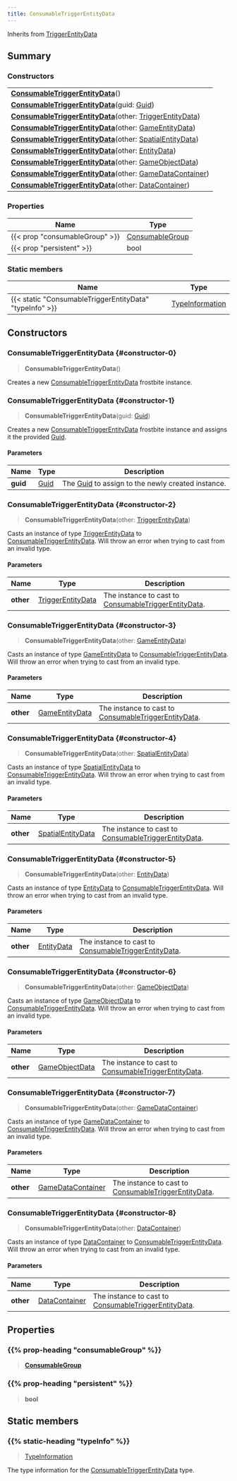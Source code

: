 ```yaml
---
title: ConsumableTriggerEntityData
---
```


Inherits from 
[TriggerEntityData](/vext/ref/fb/triggerentitydata)

## Summary
### Constructors
| |
| ----------- |
| **[ConsumableTriggerEntityData](#constructor-0)**() |
| **[ConsumableTriggerEntityData](#constructor-1)**(guid: [Guid](/vext/ref/shared/class/guid)) |
| **[ConsumableTriggerEntityData](#constructor-2)**(other: [TriggerEntityData](/vext/ref/fb/triggerentitydata)) |
| **[ConsumableTriggerEntityData](#constructor-3)**(other: [GameEntityData](/vext/ref/fb/gameentitydata)) |
| **[ConsumableTriggerEntityData](#constructor-4)**(other: [SpatialEntityData](/vext/ref/fb/spatialentitydata)) |
| **[ConsumableTriggerEntityData](#constructor-5)**(other: [EntityData](/vext/ref/fb/entitydata)) |
| **[ConsumableTriggerEntityData](#constructor-6)**(other: [GameObjectData](/vext/ref/fb/gameobjectdata)) |
| **[ConsumableTriggerEntityData](#constructor-7)**(other: [GameDataContainer](/vext/ref/fb/gamedatacontainer)) |
| **[ConsumableTriggerEntityData](#constructor-8)**(other: [DataContainer](/vext/ref/shared/class/datacontainer)) |

### Properties
| Name | Type |
| ---- | ---- |
| {{< prop "consumableGroup" >}} | [ConsumableGroup](/vext/ref/fb/consumablegroup) |
| {{< prop "persistent" >}} | bool |

### Static members
| Name | Type |
| ---- | ---- |
| {{< static "ConsumableTriggerEntityData" "typeInfo" >}} | [TypeInformation](/vext/ref/shared/class/typeinformation) |

## Constructors
### ConsumableTriggerEntityData {#constructor-0}
> **ConsumableTriggerEntityData**()

Creates a new [ConsumableTriggerEntityData](/vext/ref/fb/consumabletriggerentitydata) frostbite instance.

### ConsumableTriggerEntityData {#constructor-1}
> **ConsumableTriggerEntityData**(guid: [Guid](/vext/ref/shared/class/guid))

Creates a new [ConsumableTriggerEntityData](/vext/ref/fb/consumabletriggerentitydata) frostbite instance and assigns it the provided [Guid](/vext/ref/shared/class/guid).

#### Parameters
| Name | Type | Description |
| ---- | ---- | ----------- |
| **guid** | [Guid](/vext/ref/shared/class/guid) | The [Guid](/vext/ref/shared/class/guid) to assign to the newly created instance. |

### ConsumableTriggerEntityData {#constructor-2}
> **ConsumableTriggerEntityData**(other: [TriggerEntityData](/vext/ref/fb/triggerentitydata))

Casts an instance of type [TriggerEntityData](/vext/ref/fb/triggerentitydata) to [ConsumableTriggerEntityData](/vext/ref/fb/consumabletriggerentitydata). Will throw an error when trying to cast from an invalid type.

#### Parameters
| Name | Type | Description |
| ---- | ---- | ----------- |
| **other** | [TriggerEntityData](/vext/ref/fb/triggerentitydata) | The instance to cast to [ConsumableTriggerEntityData](/vext/ref/fb/consumabletriggerentitydata). |

### ConsumableTriggerEntityData {#constructor-3}
> **ConsumableTriggerEntityData**(other: [GameEntityData](/vext/ref/fb/gameentitydata))

Casts an instance of type [GameEntityData](/vext/ref/fb/gameentitydata) to [ConsumableTriggerEntityData](/vext/ref/fb/consumabletriggerentitydata). Will throw an error when trying to cast from an invalid type.

#### Parameters
| Name | Type | Description |
| ---- | ---- | ----------- |
| **other** | [GameEntityData](/vext/ref/fb/gameentitydata) | The instance to cast to [ConsumableTriggerEntityData](/vext/ref/fb/consumabletriggerentitydata). |

### ConsumableTriggerEntityData {#constructor-4}
> **ConsumableTriggerEntityData**(other: [SpatialEntityData](/vext/ref/fb/spatialentitydata))

Casts an instance of type [SpatialEntityData](/vext/ref/fb/spatialentitydata) to [ConsumableTriggerEntityData](/vext/ref/fb/consumabletriggerentitydata). Will throw an error when trying to cast from an invalid type.

#### Parameters
| Name | Type | Description |
| ---- | ---- | ----------- |
| **other** | [SpatialEntityData](/vext/ref/fb/spatialentitydata) | The instance to cast to [ConsumableTriggerEntityData](/vext/ref/fb/consumabletriggerentitydata). |

### ConsumableTriggerEntityData {#constructor-5}
> **ConsumableTriggerEntityData**(other: [EntityData](/vext/ref/fb/entitydata))

Casts an instance of type [EntityData](/vext/ref/fb/entitydata) to [ConsumableTriggerEntityData](/vext/ref/fb/consumabletriggerentitydata). Will throw an error when trying to cast from an invalid type.

#### Parameters
| Name | Type | Description |
| ---- | ---- | ----------- |
| **other** | [EntityData](/vext/ref/fb/entitydata) | The instance to cast to [ConsumableTriggerEntityData](/vext/ref/fb/consumabletriggerentitydata). |

### ConsumableTriggerEntityData {#constructor-6}
> **ConsumableTriggerEntityData**(other: [GameObjectData](/vext/ref/fb/gameobjectdata))

Casts an instance of type [GameObjectData](/vext/ref/fb/gameobjectdata) to [ConsumableTriggerEntityData](/vext/ref/fb/consumabletriggerentitydata). Will throw an error when trying to cast from an invalid type.

#### Parameters
| Name | Type | Description |
| ---- | ---- | ----------- |
| **other** | [GameObjectData](/vext/ref/fb/gameobjectdata) | The instance to cast to [ConsumableTriggerEntityData](/vext/ref/fb/consumabletriggerentitydata). |

### ConsumableTriggerEntityData {#constructor-7}
> **ConsumableTriggerEntityData**(other: [GameDataContainer](/vext/ref/fb/gamedatacontainer))

Casts an instance of type [GameDataContainer](/vext/ref/fb/gamedatacontainer) to [ConsumableTriggerEntityData](/vext/ref/fb/consumabletriggerentitydata). Will throw an error when trying to cast from an invalid type.

#### Parameters
| Name | Type | Description |
| ---- | ---- | ----------- |
| **other** | [GameDataContainer](/vext/ref/fb/gamedatacontainer) | The instance to cast to [ConsumableTriggerEntityData](/vext/ref/fb/consumabletriggerentitydata). |

### ConsumableTriggerEntityData {#constructor-8}
> **ConsumableTriggerEntityData**(other: [DataContainer](/vext/ref/shared/class/datacontainer))

Casts an instance of type [DataContainer](/vext/ref/shared/class/datacontainer) to [ConsumableTriggerEntityData](/vext/ref/fb/consumabletriggerentitydata). Will throw an error when trying to cast from an invalid type.

#### Parameters
| Name | Type | Description |
| ---- | ---- | ----------- |
| **other** | [DataContainer](/vext/ref/shared/class/datacontainer) | The instance to cast to [ConsumableTriggerEntityData](/vext/ref/fb/consumabletriggerentitydata). |

## Properties
### {{% prop-heading "consumableGroup" %}}
> **[ConsumableGroup](/vext/ref/fb/consumablegroup)**

### {{% prop-heading "persistent" %}}
> **bool**

## Static members
### {{% static-heading "typeInfo" %}}
> [TypeInformation](/vext/ref/shared/class/typeinformation)

The type information for the [ConsumableTriggerEntityData](/vext/ref/fb/consumabletriggerentitydata) type.


